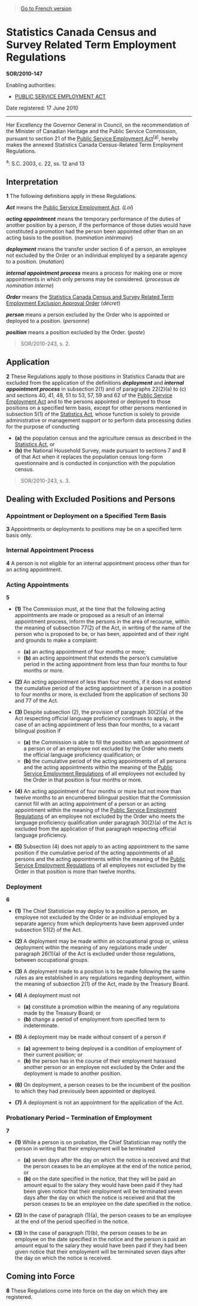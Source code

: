 > [Go to French version](/fr/Règlements/Décrets,%20ordonnances%20et%20règlements%20statutaires/2010/147.md)

# Statistics Canada Census and Survey Related Term Employment Regulations

**SOR/2010-147**

Enabling authorities: 
- [PUBLIC SERVICE EMPLOYMENT ACT](/en/Acts/Statutes%20of%20Canada/2003/c.%2022,%20ss.%2012,%2013%20.md)

Date registered: 17 June 2010

----------

Her Excellency the Governor General in Council, on the recommendation of the Minister of Canadian Heritage and the Public Service Commission, pursuant to section 21 of the [Public Service Employment Act](/en/Acts/Statutes%20of%20Canada/2003/c.%2022,%20ss.%2012,%2013%20.md)<sup><a href='#fn_612625-E_hq_8005'>[a]</a></sup>, hereby makes the annexed Statistics Canada Census-Related Term Employment Regulations.

<a name='fn_612625-E_hq_8005'><sup>a</sup></a>: S.C. 2003, c. 22, ss. 12 and 13<br />




## Interpretation


**1** The following definitions apply in these Regulations.

***Act*** means the [Public Service Employment Act](/en/Acts/Statutes%20of%20Canada/2003/c.%2022,%20ss.%2012,%2013%20.md). (*Loi*)

***acting appointment*** means the temporary performance of the duties of another position by a person, if the performance of those duties would have constituted a promotion had the person been appointed other than on an acting basis to the position. (*nomination intérimaire*)

***deployment*** means the transfer under section 6 of a person, an employee not excluded by the Order or an individual employed by a separate agency to a position. (*mutation*)

***internal appointment process*** means a process for making one or more appointments in which only persons may be considered. (*processus de nomination interne*)

***Order*** means the [Statistics Canada Census and Survey Related Term Employment Exclusion Approval Order](/en/Regulations/Statutory%20Instruments/2017/75.md) (*décret*)

***person*** means a person excluded by the Order who is appointed or deployed to a position. (*personne*)

***position*** means a position excluded by the Order. (*poste*)
> SOR/2010-243, s. 2.





## Application


**2** These Regulations apply to those positions in Statistics Canada that are excluded from the application of the definitions ***deployment*** and ***internal appointment process*** in subsection 2(1) and of paragraphs 22(2)(a) to (c) and sections 40, 41, 48, 51 to 53, 57, 59 and 62 of the [Public Service Employment Act](/en/Acts/Statutes%20of%20Canada/2003/c.%2022,%20ss.%2012,%2013%20.md) and to the persons appointed or deployed to those positions on a specified term basis, except for other persons mentioned in subsection 5(1) of the [Statistics Act](/en/Acts/Revised%20Statutes%20of%20Canada/S/S-19.md), whose function is solely to provide administrative or management support or to perform data processing duties for the purpose of conducting
- **(a)** the population census and the agriculture census as described in the [Statistics Act](/en/Acts/Revised%20Statutes%20of%20Canada/S/S-19.md), or
- **(b)** the National Household Survey, made pursuant to sections 7 and 8 of that Act when it replaces the population census long-form questionnaire and is conducted in conjunction with the population census.
> SOR/2010-243, s. 3.





## Dealing with Excluded Positions and Persons



### Appointment or Deployment on a Specified Term Basis


**3** Appointments or deployments to positions may be on a specified term basis only.




### Internal Appointment Process


**4** A person is not eligible for an internal appointment process other than for an acting appointment.




### Acting Appointments


**5** 

- **(1)** The Commission must, at the time that the following acting appointments are made or proposed as a result of an internal appointment process, inform the persons in the area of recourse, within the meaning of subsection 77(2) of the Act, in writing of the name of the person who is proposed to be, or has been, appointed and of their right and grounds to make a complaint:
	- **(a)** an acting appointment of four months or more;
	- **(b)** an acting appointment that extends the person’s cumulative period in the acting appointment from less than four months to four months or more.

- **(2)** An acting appointment of less than four months, if it does not extend the cumulative period of the acting appointment of a person in a position to four months or more, is excluded from the application of sections 30 and 77 of the Act.

- **(3)** Despite subsection (2), the provision of paragraph 30(2)(a) of the Act respecting official language proficiency continues to apply, in the case of an acting appointment of less than four months, to a vacant bilingual position if
	- **(a)** the Commission is able to fill the position with an appointment of a person or of an employee not excluded by the Order who meets the official language proficiency qualification; or
	- **(b)** the cumulative period of the acting appointments of all persons and the acting appointments within the meaning of the [Public Service Employment Regulations](/en/Regulations/Statutory%20Orders%20and%20Regulations/2005/334.md) of all employees not excluded by the Order in that position is four months or more.

- **(4)** An acting appointment of four months or more but not more than twelve months to an encumbered bilingual position that the Commission cannot fill with an acting appointment of a person or an acting appointment within the meaning of the [Public Service Employment Regulations](/en/Regulations/Statutory%20Orders%20and%20Regulations/2005/334.md) of an employee not excluded by the Order who meets the language proficiency qualification under paragraph 30(2)(a) of the Act is excluded from the application of that paragraph respecting official language proficiency.

- **(5)** Subsection (4) does not apply to an acting appointment to the same position if the cumulative period of the acting appointments of all persons and the acting appointments within the meaning of the [Public Service Employment Regulations](/en/Regulations/Statutory%20Orders%20and%20Regulations/2005/334.md) of all employees not excluded by the Order in that position is more than twelve months.




### Deployment


**6** 

- **(1)** The Chief Statistician may deploy to a position a person, an employee not excluded by the Order or an individual employed by a separate agency from which deployments have been approved under subsection 51(2) of the Act.

- **(2)** A deployment may be made within an occupational group or, unless deployment within the meaning of any regulations made under paragraph 26(1)(a) of the Act is excluded under those regulations, between occupational groups.

- **(3)** A deployment made to a position is to be made following the same rules as are established in any regulations regarding deployment, within the meaning of subsection 2(1) of the Act, made by the Treasury Board.

- **(4)** A deployment must not
	- **(a)** constitute a promotion within the meaning of any regulations made by the Treasury Board; or
	- **(b)** change a period of employment from specified term to indeterminate.

- **(5)** A deployment may be made without consent of a person if
	- **(a)** agreement to being deployed is a condition of employment of their current position; or
	- **(b)** the person has in the course of their employment harassed another person or an employee not excluded by the Order and the deployment is made to another position.

- **(6)** On deployment, a person ceases to be the incumbent of the position to which they had previously been appointed or deployed.

- **(7)** A deployment is not an appointment for the application of the Act.




### Probationary Period – Termination of Employment


**7** 

- **(1)** While a person is on probation, the Chief Statistician may notify the person in writing that their employment will be terminated
	- **(a)** seven days after the day on which the notice is received and that the person ceases to be an employee at the end of the notice period, or
	- **(b)** on the date specified in the notice, that they will be paid an amount equal to the salary they would have been paid if they had been given notice that their employment will be terminated seven days after the day on which the notice is received and that the person ceases to be an employee on the date specified in the notice.

- **(2)** In the case of paragraph (1)(a), the person ceases to be an employee at the end of the period specified in the notice.

- **(3)** In the case of paragraph (1)(b), the person ceases to be an employee on the date specified in the notice and the person is paid an amount equal to the salary they would have been paid if they had been given notice that their employment will be terminated seven days after the day on which the notice is received.




## Coming into Force


**8** These Regulations come into force on the day on which they are registered.


